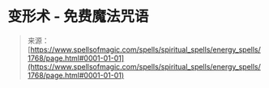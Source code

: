 <!--yml

category: 未分类

date: 2024-06-12 18:35:04

-->

# 变形术 - 免费魔法咒语

> 来源：[https://www.spellsofmagic.com/spells/spiritual_spells/energy_spells/1768/page.html#0001-01-01](https://www.spellsofmagic.com/spells/spiritual_spells/energy_spells/1768/page.html#0001-01-01)
